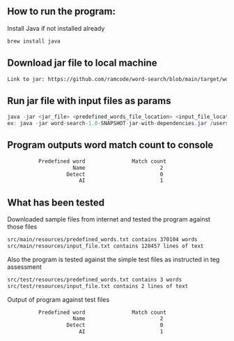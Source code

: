 ## How to run the program:

Install Java if not installed already

```bash
brew install java
```

## Download jar file to local machine

```html
Link to jar: https://github.com/ramcode/word-search/blob/main/target/word-search-1.0-SNAPSHOT-jar-with-dependencies.jar
```

## Run jar file with input files as params

```java
java -jar <jar_file> <predefined_words_file_location> <input_file_location>
ex: java -jar word-search-1.0-SNAPSHOT-jar-with-dependencies.jar /users/test/predefined_words.txt /users/test/input_file.txt
```
## Program outputs word match count to console

```bash
          Predefined word               Match count
                     Name                        2
                   Detect                        0
                       AI                        1
```

## What has been tested

Downloaded sample files from internet and tested the program against those files
```bash
src/main/resources/predefined_words.txt contains 370104 words
src/main/resources/input_file.txt contains 128457 lines of text
```

Also the program is tested against the simple test files as instructed in teg assessment
```bash
src/test/resources/predefined_words.txt contains 3 words
src/test/resources/input_file.txt contains 2 lines of text
```
Output of program against test files

```bash
          Predefined word               Match count
                     Name                        2
                   Detect                        0
                       AI                        1
```



